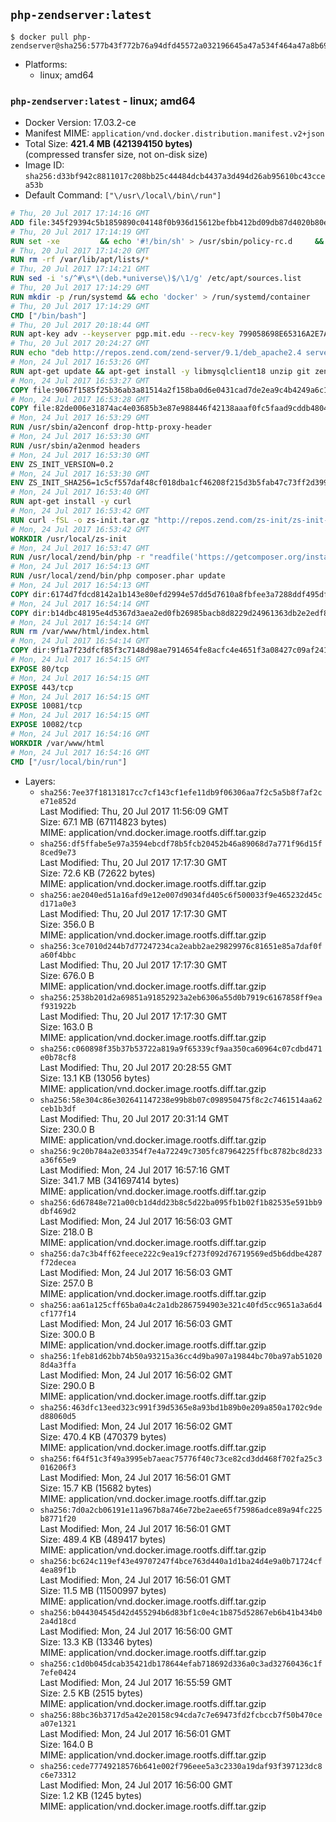 ## `php-zendserver:latest`

```console
$ docker pull php-zendserver@sha256:577b43f772b76a94dfd45572a032196645a47a534f464a47a8b69f1e5465f180
```

-	Platforms:
	-	linux; amd64

### `php-zendserver:latest` - linux; amd64

-	Docker Version: 17.03.2-ce
-	Manifest MIME: `application/vnd.docker.distribution.manifest.v2+json`
-	Total Size: **421.4 MB (421394150 bytes)**  
	(compressed transfer size, not on-disk size)
-	Image ID: `sha256:d33bf942c8811017c208bb25c44484dcb4437a3d494d26ab95610bc43ccea53b`
-	Default Command: `["\/usr\/local\/bin\/run"]`

```dockerfile
# Thu, 20 Jul 2017 17:14:16 GMT
ADD file:345f29394c5b1859890c04148f0b936d15612befbb412bd09db87d4020b80ed7 in / 
# Thu, 20 Jul 2017 17:14:19 GMT
RUN set -xe 		&& echo '#!/bin/sh' > /usr/sbin/policy-rc.d 	&& echo 'exit 101' >> /usr/sbin/policy-rc.d 	&& chmod +x /usr/sbin/policy-rc.d 		&& dpkg-divert --local --rename --add /sbin/initctl 	&& cp -a /usr/sbin/policy-rc.d /sbin/initctl 	&& sed -i 's/^exit.*/exit 0/' /sbin/initctl 		&& echo 'force-unsafe-io' > /etc/dpkg/dpkg.cfg.d/docker-apt-speedup 		&& echo 'DPkg::Post-Invoke { "rm -f /var/cache/apt/archives/*.deb /var/cache/apt/archives/partial/*.deb /var/cache/apt/*.bin || true"; };' > /etc/apt/apt.conf.d/docker-clean 	&& echo 'APT::Update::Post-Invoke { "rm -f /var/cache/apt/archives/*.deb /var/cache/apt/archives/partial/*.deb /var/cache/apt/*.bin || true"; };' >> /etc/apt/apt.conf.d/docker-clean 	&& echo 'Dir::Cache::pkgcache ""; Dir::Cache::srcpkgcache "";' >> /etc/apt/apt.conf.d/docker-clean 		&& echo 'Acquire::Languages "none";' > /etc/apt/apt.conf.d/docker-no-languages 		&& echo 'Acquire::GzipIndexes "true"; Acquire::CompressionTypes::Order:: "gz";' > /etc/apt/apt.conf.d/docker-gzip-indexes 		&& echo 'Apt::AutoRemove::SuggestsImportant "false";' > /etc/apt/apt.conf.d/docker-autoremove-suggests
# Thu, 20 Jul 2017 17:14:20 GMT
RUN rm -rf /var/lib/apt/lists/*
# Thu, 20 Jul 2017 17:14:21 GMT
RUN sed -i 's/^#\s*\(deb.*universe\)$/\1/g' /etc/apt/sources.list
# Thu, 20 Jul 2017 17:14:29 GMT
RUN mkdir -p /run/systemd && echo 'docker' > /run/systemd/container
# Thu, 20 Jul 2017 17:14:29 GMT
CMD ["/bin/bash"]
# Thu, 20 Jul 2017 20:18:44 GMT
RUN apt-key adv --keyserver pgp.mit.edu --recv-key 799058698E65316A2E7A4FF42EAE1437F7D2C623
# Thu, 20 Jul 2017 20:24:27 GMT
RUN echo "deb http://repos.zend.com/zend-server/9.1/deb_apache2.4 server non-free" >> /etc/apt/sources.list.d/zend-server.list
# Mon, 24 Jul 2017 16:53:26 GMT
RUN apt-get update && apt-get install -y libmysqlclient18 unzip git zend-server-php-7.1=9.1.1+b119 && /usr/local/zend/bin/zendctl.sh stop
# Mon, 24 Jul 2017 16:53:27 GMT
COPY file:9067f1585f25b36ab3a81514a2f158ba0d6e0431cad7de2ea9c4b4249a6c134f in /etc/ 
# Mon, 24 Jul 2017 16:53:28 GMT
COPY file:82de006e31874ac4e03685b3e87e988446f42138aaaf0fc5faad9cddb48040ba in /etc/apache2/conf-available 
# Mon, 24 Jul 2017 16:53:29 GMT
RUN /usr/sbin/a2enconf drop-http-proxy-header
# Mon, 24 Jul 2017 16:53:30 GMT
RUN /usr/sbin/a2enmod headers
# Mon, 24 Jul 2017 16:53:30 GMT
ENV ZS_INIT_VERSION=0.2
# Mon, 24 Jul 2017 16:53:30 GMT
ENV ZS_INIT_SHA256=1c5cf557daf48cf018dba1cf46208f215d3b5fab47c73ff2d39988581ebd6932
# Mon, 24 Jul 2017 16:53:40 GMT
RUN apt-get install -y curl
# Mon, 24 Jul 2017 16:53:42 GMT
RUN curl -fSL -o zs-init.tar.gz "http://repos.zend.com/zs-init/zs-init-docker-${ZS_INIT_VERSION}.tar.gz"     && echo "${ZS_INIT_SHA256} *zs-init.tar.gz" | sha256sum -c -     && mkdir /usr/local/zs-init     && tar xzf zs-init.tar.gz --strip-components=1 -C /usr/local/zs-init     && rm zs-init.tar.gz
# Mon, 24 Jul 2017 16:53:42 GMT
WORKDIR /usr/local/zs-init
# Mon, 24 Jul 2017 16:53:47 GMT
RUN /usr/local/zend/bin/php -r "readfile('https://getcomposer.org/installer');" | /usr/local/zend/bin/php
# Mon, 24 Jul 2017 16:54:13 GMT
RUN /usr/local/zend/bin/php composer.phar update
# Mon, 24 Jul 2017 16:54:13 GMT
COPY dir:6174d7fdcd8142a1b143e80efd2994e57dd5d7610a8fbfee3a7288ddf495dfdf in /usr/local/bin 
# Mon, 24 Jul 2017 16:54:14 GMT
COPY dir:b14dbc48195e4d5367d3aea2ed0fb26985bacb8d8229d24961363db2e2edf8f0 in /usr/local/zend/var/plugins/ 
# Mon, 24 Jul 2017 16:54:14 GMT
RUN rm /var/www/html/index.html
# Mon, 24 Jul 2017 16:54:14 GMT
COPY dir:9f1a7f23dfcf85f3c7148d98ae7914654fe8acfc4e4651f3a08427c09af24198 in /var/www/html 
# Mon, 24 Jul 2017 16:54:15 GMT
EXPOSE 80/tcp
# Mon, 24 Jul 2017 16:54:15 GMT
EXPOSE 443/tcp
# Mon, 24 Jul 2017 16:54:15 GMT
EXPOSE 10081/tcp
# Mon, 24 Jul 2017 16:54:15 GMT
EXPOSE 10082/tcp
# Mon, 24 Jul 2017 16:54:16 GMT
WORKDIR /var/www/html
# Mon, 24 Jul 2017 16:54:16 GMT
CMD ["/usr/local/bin/run"]
```

-	Layers:
	-	`sha256:7ee37f18131817cc7cf143cf1efe11db9f06306aa7f2c5a5b8f7af2ce71e852d`  
		Last Modified: Thu, 20 Jul 2017 11:56:09 GMT  
		Size: 67.1 MB (67114823 bytes)  
		MIME: application/vnd.docker.image.rootfs.diff.tar.gzip
	-	`sha256:df5ffabe5e97a3594ebcdf78b5fcb20452b46a89068d7a771f96d15f8ced9e73`  
		Last Modified: Thu, 20 Jul 2017 17:17:30 GMT  
		Size: 72.6 KB (72622 bytes)  
		MIME: application/vnd.docker.image.rootfs.diff.tar.gzip
	-	`sha256:ae2040ed51a16afd9e12e007d9034fd405c6f500033f9e465232d45cd171a0e3`  
		Last Modified: Thu, 20 Jul 2017 17:17:30 GMT  
		Size: 356.0 B  
		MIME: application/vnd.docker.image.rootfs.diff.tar.gzip
	-	`sha256:3ce7010d244b7d77247234ca2eabb2ae29829976c81651e85a7daf0fa60f4bbc`  
		Last Modified: Thu, 20 Jul 2017 17:17:30 GMT  
		Size: 676.0 B  
		MIME: application/vnd.docker.image.rootfs.diff.tar.gzip
	-	`sha256:2538b201d2a69851a91852923a2eb6306a55d0b7919c6167858ff9eaf931922b`  
		Last Modified: Thu, 20 Jul 2017 17:17:30 GMT  
		Size: 163.0 B  
		MIME: application/vnd.docker.image.rootfs.diff.tar.gzip
	-	`sha256:c060898f35b37b53722a819a9f65339cf9aa350ca60964c07cdbd471e0b78cf8`  
		Last Modified: Thu, 20 Jul 2017 20:28:55 GMT  
		Size: 13.1 KB (13056 bytes)  
		MIME: application/vnd.docker.image.rootfs.diff.tar.gzip
	-	`sha256:58e304c86e302641147238e99b8b07c098950475f8c2c7461514aa62ceb1b3df`  
		Last Modified: Thu, 20 Jul 2017 20:31:14 GMT  
		Size: 230.0 B  
		MIME: application/vnd.docker.image.rootfs.diff.tar.gzip
	-	`sha256:9c20b784a2e03354f7e4a72249c7305fc87964225ffbc8782bc8d233a36f65e9`  
		Last Modified: Mon, 24 Jul 2017 16:57:16 GMT  
		Size: 341.7 MB (341697414 bytes)  
		MIME: application/vnd.docker.image.rootfs.diff.tar.gzip
	-	`sha256:6d67848e721a00cb1d4dd23b8c5d22ba095fb1b02f1b82535e591bb9dbf469d2`  
		Last Modified: Mon, 24 Jul 2017 16:56:03 GMT  
		Size: 218.0 B  
		MIME: application/vnd.docker.image.rootfs.diff.tar.gzip
	-	`sha256:da7c3b4ff62feece222c9ea19cf273f092d76719569ed5b6ddbe4287f72decea`  
		Last Modified: Mon, 24 Jul 2017 16:56:03 GMT  
		Size: 257.0 B  
		MIME: application/vnd.docker.image.rootfs.diff.tar.gzip
	-	`sha256:aa61a125cff65ba0a4c2a1db2867594903e321c40fd5cc9651a3a6d4cf177f14`  
		Last Modified: Mon, 24 Jul 2017 16:56:03 GMT  
		Size: 300.0 B  
		MIME: application/vnd.docker.image.rootfs.diff.tar.gzip
	-	`sha256:1feb81d62bb74b50a93215a36cc4d9ba907a19844bc70ba97ab510208d4a3ffa`  
		Last Modified: Mon, 24 Jul 2017 16:56:02 GMT  
		Size: 290.0 B  
		MIME: application/vnd.docker.image.rootfs.diff.tar.gzip
	-	`sha256:463dfc13eed323c991f39d5365e8a93bd1b89b0e209a850a1702c9ded88060d5`  
		Last Modified: Mon, 24 Jul 2017 16:56:02 GMT  
		Size: 470.4 KB (470379 bytes)  
		MIME: application/vnd.docker.image.rootfs.diff.tar.gzip
	-	`sha256:f64f51c3f49a3995eb7aeac75776f40c73ce82cd3dd468f702fa25c3016206f3`  
		Last Modified: Mon, 24 Jul 2017 16:56:01 GMT  
		Size: 15.7 KB (15682 bytes)  
		MIME: application/vnd.docker.image.rootfs.diff.tar.gzip
	-	`sha256:7d0a2cb06191e11a967b8a746e72be2aee65f75986adce89a94fc225b8771f20`  
		Last Modified: Mon, 24 Jul 2017 16:56:01 GMT  
		Size: 489.4 KB (489417 bytes)  
		MIME: application/vnd.docker.image.rootfs.diff.tar.gzip
	-	`sha256:bc624c119ef43e49707247f4bce763d440a1d1ba24d4e9a0b71724cf4ea89f1b`  
		Last Modified: Mon, 24 Jul 2017 16:56:01 GMT  
		Size: 11.5 MB (11500997 bytes)  
		MIME: application/vnd.docker.image.rootfs.diff.tar.gzip
	-	`sha256:b044304545d42d455294b6d83bf1c0e4c1b875d52867eb6b41b434b02a4d18cd`  
		Last Modified: Mon, 24 Jul 2017 16:56:00 GMT  
		Size: 13.3 KB (13346 bytes)  
		MIME: application/vnd.docker.image.rootfs.diff.tar.gzip
	-	`sha256:c1d0b045dcab35421db178644efab718692d336a0c3ad32760436c1f7efe0424`  
		Last Modified: Mon, 24 Jul 2017 16:55:59 GMT  
		Size: 2.5 KB (2515 bytes)  
		MIME: application/vnd.docker.image.rootfs.diff.tar.gzip
	-	`sha256:88bc36b3717d5a42e20158c94cda7c7e69473fd2fcbccb7f50b470cea07e1321`  
		Last Modified: Mon, 24 Jul 2017 16:56:01 GMT  
		Size: 164.0 B  
		MIME: application/vnd.docker.image.rootfs.diff.tar.gzip
	-	`sha256:cede77749218576b641e002f796eee5a3c2330a19daf93f397123dc8c6e73312`  
		Last Modified: Mon, 24 Jul 2017 16:56:00 GMT  
		Size: 1.2 KB (1245 bytes)  
		MIME: application/vnd.docker.image.rootfs.diff.tar.gzip
